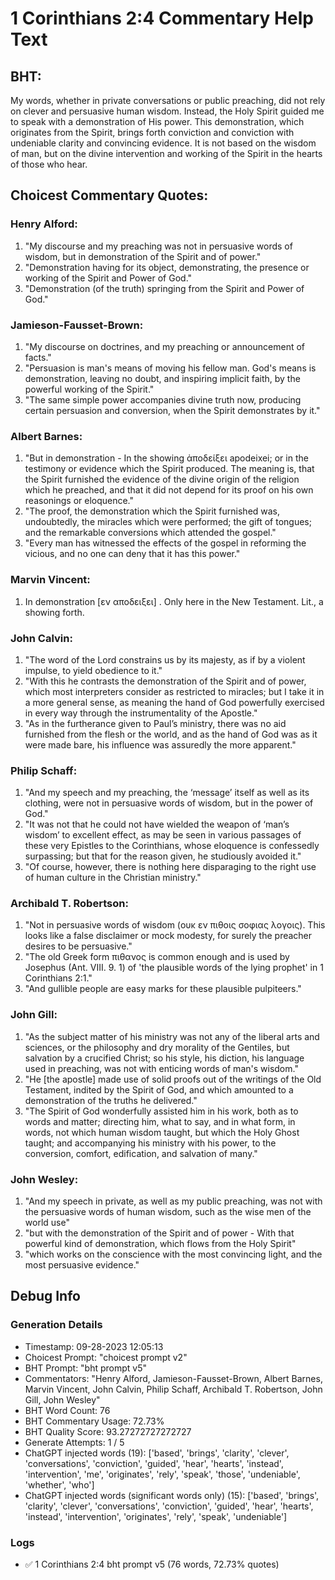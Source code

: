 # 1 Corinthians 2:4 Commentary Help Text

## BHT:
My words, whether in private conversations or public preaching, did not rely on clever and persuasive human wisdom. Instead, the Holy Spirit guided me to speak with a demonstration of His power. This demonstration, which originates from the Spirit, brings forth conviction and conviction with undeniable clarity and convincing evidence. It is not based on the wisdom of man, but on the divine intervention and working of the Spirit in the hearts of those who hear.

## Choicest Commentary Quotes:
### Henry Alford:
1. "My discourse and my preaching was not in persuasive words of wisdom, but in demonstration of the Spirit and of power."
2. "Demonstration having for its object, demonstrating, the presence or working of the Spirit and Power of God."
3. "Demonstration (of the truth) springing from the Spirit and Power of God."

### Jamieson-Fausset-Brown:
1. "My discourse on doctrines, and my preaching or announcement of facts."
2. "Persuasion is man's means of moving his fellow man. God's means is demonstration, leaving no doubt, and inspiring implicit faith, by the powerful working of the Spirit."
3. "The same simple power accompanies divine truth now, producing certain persuasion and conversion, when the Spirit demonstrates by it."

### Albert Barnes:
1. "But in demonstration - In the showing ἀποδείξει apodeixei; or in the testimony or evidence which the Spirit produced. The meaning is, that the Spirit furnished the evidence of the divine origin of the religion which he preached, and that it did not depend for its proof on his own reasonings or eloquence."
2. "The proof, the demonstration which the Spirit furnished was, undoubtedly, the miracles which were performed; the gift of tongues; and the remarkable conversions which attended the gospel."
3. "Every man has witnessed the effects of the gospel in reforming the vicious, and no one can deny that it has this power."

### Marvin Vincent:
1. In demonstration [εν αποδειξει] . Only here in the New Testament. Lit., a showing forth.

### John Calvin:
1. "The word of the Lord constrains us by its majesty, as if by a violent impulse, to yield obedience to it."
2. "With this he contrasts the demonstration of the Spirit and of power, which most interpreters consider as restricted to miracles; but I take it in a more general sense, as meaning the hand of God powerfully exercised in every way through the instrumentality of the Apostle."
3. "As in the furtherance given to Paul’s ministry, there was no aid furnished from the flesh or the world, and as the hand of God was as it were made bare, his influence was assuredly the more apparent."

### Philip Schaff:
1. "And my speech and my preaching, the ‘message’ itself as well as its clothing, were not in persuasive words of wisdom, but in the power of God."
2. "It was not that he could not have wielded the weapon of ‘man’s wisdom’ to excellent effect, as may be seen in various passages of these very Epistles to the Corinthians, whose eloquence is confessedly surpassing; but that for the reason given, he studiously avoided it."
3. "Of course, however, there is nothing here disparaging to the right use of human culture in the Christian ministry."

### Archibald T. Robertson:
1. "Not in persuasive words of wisdom (ουκ εν πιθοις σοφιας λογοις). This looks like a false disclaimer or mock modesty, for surely the preacher desires to be persuasive."
2. "The old Greek form πιθανος is common enough and is used by Josephus (Ant. VIII. 9. 1) of 'the plausible words of the lying prophet' in 1 Corinthians 2:1."
3. "And gullible people are easy marks for these plausible pulpiteers."

### John Gill:
1. "As the subject matter of his ministry was not any of the liberal arts and sciences, or the philosophy and dry morality of the Gentiles, but salvation by a crucified Christ; so his style, his diction, his language used in preaching, was not with enticing words of man's wisdom."
2. "He [the apostle] made use of solid proofs out of the writings of the Old Testament, indited by the Spirit of God, and which amounted to a demonstration of the truths he delivered."
3. "The Spirit of God wonderfully assisted him in his work, both as to words and matter; directing him, what to say, and in what form, in words, not which human wisdom taught, but which the Holy Ghost taught; and accompanying his ministry with his power, to the conversion, comfort, edification, and salvation of many."

### John Wesley:
1. "And my speech in private, as well as my public preaching, was not with the persuasive words of human wisdom, such as the wise men of the world use"
2. "but with the demonstration of the Spirit and of power - With that powerful kind of demonstration, which flows from the Holy Spirit"
3. "which works on the conscience with the most convincing light, and the most persuasive evidence."


## Debug Info
### Generation Details
- Timestamp: 09-28-2023 12:05:13
- Choicest Prompt: "choicest prompt v2"
- BHT Prompt: "bht prompt v5"
- Commentators: "Henry Alford, Jamieson-Fausset-Brown, Albert Barnes, Marvin Vincent, John Calvin, Philip Schaff, Archibald T. Robertson, John Gill, John Wesley"
- BHT Word Count: 76
- BHT Commentary Usage: 72.73%
- BHT Quality Score: 93.27272727272727
- Generate Attempts: 1 / 5
- ChatGPT injected words (19):
	['based', 'brings', 'clarity', 'clever', 'conversations', 'conviction', 'guided', 'hear', 'hearts', 'instead', 'intervention', 'me', 'originates', 'rely', 'speak', 'those', 'undeniable', 'whether', 'who']
- ChatGPT injected words (significant words only) (15):
	['based', 'brings', 'clarity', 'clever', 'conversations', 'conviction', 'guided', 'hear', 'hearts', 'instead', 'intervention', 'originates', 'rely', 'speak', 'undeniable']

### Logs
- ✅ 1 Corinthians 2:4 bht prompt v5 (76 words, 72.73% quotes)